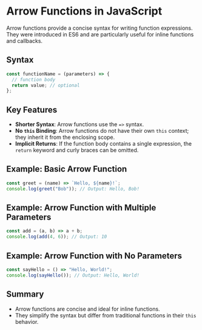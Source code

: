 
# Arrow Functions in JavaScript

Arrow functions provide a concise syntax for writing function expressions. They were introduced in ES6 and are particularly useful for inline functions and callbacks.

## Syntax
```javascript
const functionName = (parameters) => {
  // function body
  return value; // optional
};
```

## Key Features
- **Shorter Syntax**: Arrow functions use the `=>` syntax.
- **No `this` Binding**: Arrow functions do not have their own `this` context; they inherit it from the enclosing scope.
- **Implicit Returns**: If the function body contains a single expression, the `return` keyword and curly braces can be omitted.

## Example: Basic Arrow Function
```javascript
const greet = (name) => `Hello, ${name}!`;
console.log(greet("Bob")); // Output: Hello, Bob!
```

## Example: Arrow Function with Multiple Parameters
```javascript
const add = (a, b) => a + b;
console.log(add(4, 6)); // Output: 10
```

## Example: Arrow Function with No Parameters
```javascript
const sayHello = () => "Hello, World!";
console.log(sayHello()); // Output: Hello, World!
```

## Summary
- Arrow functions are concise and ideal for inline functions.
- They simplify the syntax but differ from traditional functions in their `this` behavior.
